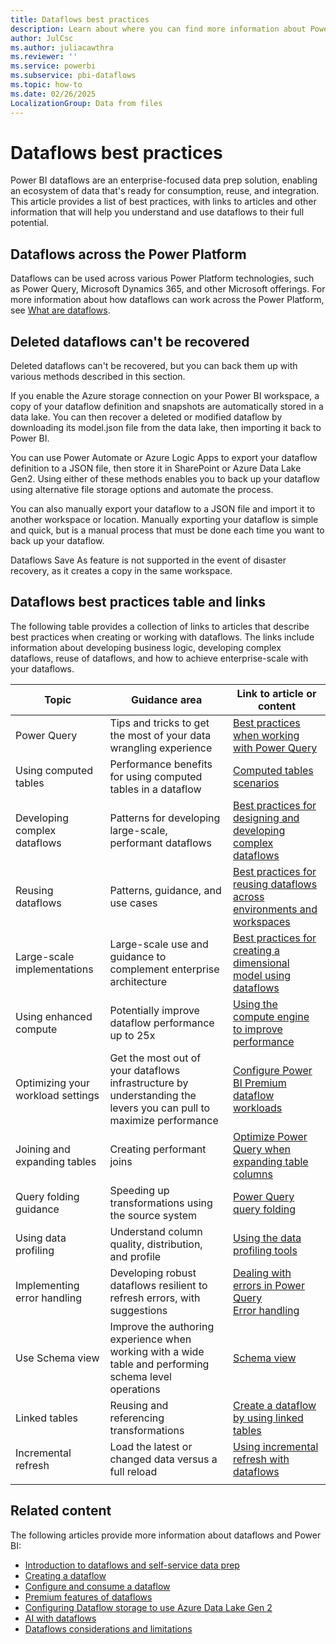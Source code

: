 ```yaml
---
title: Dataflows best practices
description: Learn about where you can find more information about Power BI best practices and get guidance for dataflows.
author: JulCsc
ms.author: juliacawthra
ms.reviewer: ''
ms.service: powerbi
ms.subservice: pbi-dataflows
ms.topic: how-to
ms.date: 02/26/2025
LocalizationGroup: Data from files
---
```

# Dataflows best practices

Power BI dataflows are an enterprise-focused data prep solution, enabling an ecosystem of data that's ready for consumption, reuse, and integration. This article provides a list of best practices, with links to articles and other information that will help you understand and use dataflows to their full potential.

## Dataflows across the Power Platform

Dataflows can be used across various Power Platform technologies, such as Power Query, Microsoft Dynamics 365, and other Microsoft offerings. For more information about how dataflows can work across the Power Platform, see [What are dataflows](/power-query/dataflows/overview-dataflows-across-power-platform-dynamics-365).

## Deleted dataflows can't be recovered

Deleted dataflows can't be recovered, but you can back them up with various methods described in this section.

If you enable the Azure storage connection on your Power BI workspace, a copy of your dataflow definition and snapshots are automatically stored in a data lake. You can then recover a deleted or modified dataflow by downloading its model.json file from the data lake, then importing it back to Power BI.

You can use Power Automate or Azure Logic Apps to export your dataflow definition to a JSON file, then store it in SharePoint or Azure Data Lake Gen2. Using either of these methods enables you to back up your dataflow using alternative file storage options and automate the process.

You can also manually export your dataflow to a JSON file and import it to another workspace or location. Manually exporting your dataflow is simple and quick, but is a manual process that must be done each time you want to back up your dataflow. 

Dataflows Save As feature is not supported in the event of disaster recovery, as it creates a copy in the same workspace.


## Dataflows best practices table and links

The following table provides a collection of links to articles that describe best practices when creating or working with dataflows. The links include information about developing business logic, developing complex dataflows, reuse of dataflows, and how to achieve enterprise-scale with your dataflows.

|**Topic**  |**Guidance area**  |**Link to article or content**  |
|---------|---------|---------|
|Power Query     | Tips and tricks to get the most of your data wrangling experience        |[Best practices when working with Power Query](/power-query/best-practices)        |
|Using computed tables     |Performance benefits for using computed tables in a dataflow         |[Computed tables scenarios](/power-query/dataflows/computed-entities-scenarios)         |
|Developing complex dataflows     |Patterns for developing large-scale, performant dataflows         |[Best practices for designing and developing complex dataflows](/power-query/dataflows/best-practices-developing-complex-dataflows)         |
|Reusing dataflows     |Patterns, guidance, and use cases         |[Best practices for reusing dataflows across environments and workspaces](/power-query/dataflows/best-practices-reusing-dataflows)         |
|Large-scale implementations     |Large-scale use and guidance to complement enterprise architecture         |[Best practices for creating a dimensional model using dataflows](/power-query/dataflows/best-practices-for-data-warehouse-using-dataflows)         |
|Using enhanced compute     |Potentially improve dataflow performance up to 25x         |[Using the compute engine to improve performance](dataflows-premium-workload-configuration.md#using-the-compute-engine-to-improve-performance)         |
|Optimizing your workload settings     |Get the most out of your dataflows infrastructure by understanding the levers you can pull to maximize performance         |[Configure Power BI Premium dataflow workloads](dataflows-premium-workload-configuration.md)         |
|Joining and expanding tables     |Creating performant joins         |[Optimize Power Query when expanding table columns](/power-query/optimize-expanding-table-columns)         |
|Query folding guidance     |Speeding up transformations using the source system         |[Power Query query folding](/power-query/power-query-folding)         |
|Using data profiling     |Understand column quality, distribution, and profile         |[Using the data profiling tools](/power-query/data-profiling-tools)         |
|Implementing error handling     |Developing robust dataflows resilient to refresh errors, with suggestions         |[Dealing with errors in Power Query](/power-query/dealing-with-errors)  </br> [Error handling](/power-query/error-handling)      |
|Use Schema view      |Improve the authoring experience when working with a wide table and performing schema level operations         |[Schema view](/power-query/schema-view)         |
|Linked tables      |Reusing and referencing transformations         |[Create a dataflow by using linked tables](./dataflows-create.md#create-a-dataflow-by-using-linked-tables)         |
|Incremental refresh      |Load the latest or changed data versus a full reload         |[Using incremental refresh with dataflows](/power-query/dataflows/incremental-refresh)         |
|||

## Related content

The following articles provide more information about dataflows and Power BI:

* [Introduction to dataflows and self-service data prep](dataflows-introduction-self-service.md)
* [Creating a dataflow](dataflows-create.md)
* [Configure and consume a dataflow](dataflows-configure-consume.md)
* [Premium features of dataflows](dataflows-premium-features.md)
* [Configuring Dataflow storage to use Azure Data Lake Gen 2](dataflows-azure-data-lake-storage-integration.md)
* [AI with dataflows](dataflows-machine-learning-integration.md)
* [Dataflows considerations and limitations](dataflows-features-limitations.md)
